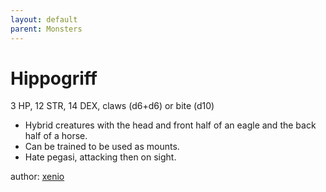```yaml
---
layout: default
parent: Monsters
---
```


# Hippogriff
3 HP, 12 STR, 14 DEX, claws (d6+d6) or bite (d10)

- Hybrid creatures with the head and front half of an eagle and the back half of a horse.
- Can be trained to be used as mounts.
- Hate pegasi, attacking then on sight.

author: [xenio](https://xenioinabottle.blogspot.com/2021/03/classic-monsters-for-cairnito-part-2.html)
